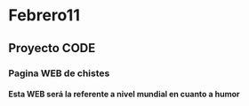 # Febrero11
## Proyecto CODE
### Pagina WEB de chistes
#### Esta WEB será la referente a nivel mundial en cuanto a humor